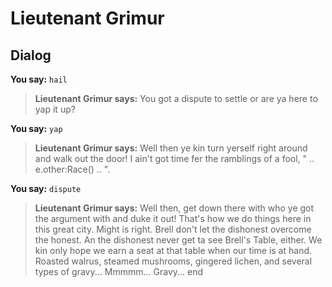 # Lieutenant Grimur
## Dialog

**You say:** `hail`



>**Lieutenant Grimur says:** You got a dispute to settle or are ya here to yap it up?

**You say:** `yap`



>**Lieutenant Grimur says:** Well then ye kin turn yerself right around and walk out the door!  I ain't got time fer the ramblings of a fool, " .. e.other:Race() .. ".

**You say:** `dispute`



>**Lieutenant Grimur says:** Well then, get down there with who ye got the argument with and duke it out! That's how we do things here in this great city. Might is right. Brell don't let the dishonest overcome the honest. An the dishonest never get ta see Brell's Table, either. We kin only hope we earn a seat at that table when our time is at hand. Roasted walrus, steamed mushrooms, gingered lichen, and several types of gravy...  Mmmmm... Gravy...
end
